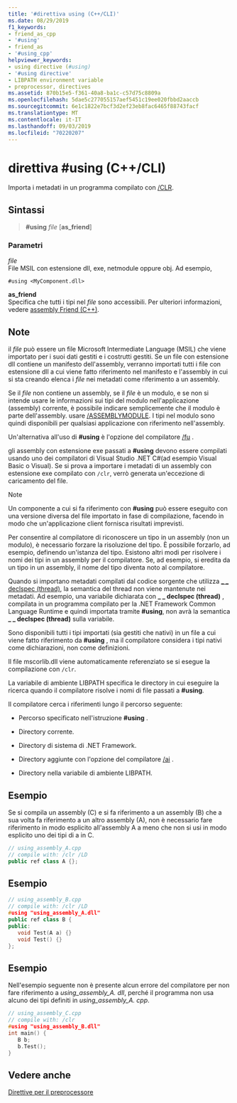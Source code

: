 ```yaml
---
title: '#direttiva using (C++/CLI)'
ms.date: 08/29/2019
f1_keywords:
- friend_as_cpp
- '#using'
- friend_as
- '#using_cpp'
helpviewer_keywords:
- using directive (#using)
- '#using directive'
- LIBPATH environment variable
- preprocessor, directives
ms.assetid: 870b15e5-f361-40a8-ba1c-c57d75c8809a
ms.openlocfilehash: 5dae5c277055157aef5451c19ee020fbbd2aaccb
ms.sourcegitcommit: 6e1c1822e7bcf3d2ef23eb8fac6465f88743facf
ms.translationtype: MT
ms.contentlocale: it-IT
ms.lasthandoff: 09/03/2019
ms.locfileid: "70220207"
---
```

# <a name="using-directive-ccli"></a>direttiva #using (C++/CLI)

Importa i metadati in un programma compilato con [/CLR](../build/reference/clr-common-language-runtime-compilation.md).

## <a name="syntax"></a>Sintassi

> **#using** *file* [**as_friend**]

### <a name="parameters"></a>Parametri

*file*\
File MSIL con estensione dll, exe, netmodule oppure obj. Ad esempio,

`#using <MyComponent.dll>`

**as_friend**\
Specifica che tutti i tipi nel *file* sono accessibili. Per ulteriori informazioni, vedere [assembly Friend (C++)](../dotnet/friend-assemblies-cpp.md).

## <a name="remarks"></a>Note

il *file* può essere un file Microsoft Intermediate Language (MSIL) che viene importato per i suoi dati gestiti e i costrutti gestiti. Se un file con estensione dll contiene un manifesto dell'assembly, verranno importati tutti i file con estensione dll a cui viene fatto riferimento nel manifesto e l'assembly in cui si sta creando elenca i *file* nei metadati come riferimento a un assembly.

Se il *file* non contiene un assembly, se il *file* è un modulo, e se non si intende usare le informazioni sui tipi del modulo nell'applicazione (assembly) corrente, è possibile indicare semplicemente che il modulo è parte dell'assembly. usare [/ASSEMBLYMODULE](../build/reference/assemblymodule-add-a-msil-module-to-the-assembly.md). I tipi nel modulo sono quindi disponibili per qualsiasi applicazione con riferimento nell'assembly.

Un'alternativa all'uso di **#using** è l'opzione del compilatore [/fu](../build/reference/fu-name-forced-hash-using-file.md) .

gli assembly con estensione exe passati a **#using** devono essere compilati usando uno dei compilatori di Visual Studio .NET C#(ad esempio Visual Basic o Visual).  Se si prova a importare i metadati di un assembly con estensione exe compilato con `/clr`, verrò generata un'eccezione di caricamento del file.

> [!NOTE]
> Un componente a cui si fa riferimento con **#using** può essere eseguito con una versione diversa del file importato in fase di compilazione, facendo in modo che un'applicazione client fornisca risultati imprevisti.

Per consentire al compilatore di riconoscere un tipo in un assembly (non un modulo), è necessario forzare la risoluzione del tipo. È possibile forzarlo, ad esempio, definendo un'istanza del tipo. Esistono altri modi per risolvere i nomi dei tipi in un assembly per il compilatore. Se, ad esempio, si eredita da un tipo in un assembly, il nome del tipo diventa noto al compilatore.

Quando si importano metadati compilati dal codice sorgente che utilizza [_ _ declspec (thread)](../cpp/thread.md), la semantica del thread non viene mantenute nei metadati. Ad esempio, una variabile dichiarata con **_ _ declspec (thread)** , compilata in un programma compilato per la .NET Framework Common Language Runtime e quindi importata tramite **#using**, non avrà la semantica **_ _ declspec (thread)** sulla variabile.

Sono disponibili tutti i tipi importati (sia gestiti che nativi) in un file a cui viene fatto riferimento da **#using** , ma il compilatore considera i tipi nativi come dichiarazioni, non come definizioni.

Il file mscorlib.dll viene automaticamente referenziato se si esegue la compilazione con `/clr`.

La variabile di ambiente LIBPATH specifica le directory in cui eseguire la ricerca quando il compilatore risolve i nomi di file passati a **#using**.

Il compilatore cerca i riferimenti lungo il percorso seguente:

- Percorso specificato nell'istruzione **#using** .

- Directory corrente.

- Directory di sistema di .NET Framework.

- Directory aggiunte con l'opzione del compilatore [/ai](../build/reference/ai-specify-metadata-directories.md) .

- Directory nella variabile di ambiente LIBPATH.

## <a name="example"></a>Esempio

Se si compila un assembly (C) e si fa riferimento a un assembly (B) che a sua volta fa riferimento a un altro assembly (A), non è necessario fare riferimento in modo esplicito all'assembly A a meno che non si usi in modo esplicito uno dei tipi di a in C.

```cpp
// using_assembly_A.cpp
// compile with: /clr /LD
public ref class A {};
```

## <a name="example"></a>Esempio

```cpp
// using_assembly_B.cpp
// compile with: /clr /LD
#using "using_assembly_A.dll"
public ref class B {
public:
   void Test(A a) {}
   void Test() {}
};
```

## <a name="example"></a>Esempio

Nell'esempio seguente non è presente alcun errore del compilatore per non fare riferimento a *using_assembly_A. dll*, perché il programma non usa alcuno dei tipi definiti in *using_assembly_A. cpp*.

```cpp
// using_assembly_C.cpp
// compile with: /clr
#using "using_assembly_B.dll"
int main() {
   B b;
   b.Test();
}
```

## <a name="see-also"></a>Vedere anche

[Direttive per il preprocessore](../preprocessor/preprocessor-directives.md)
